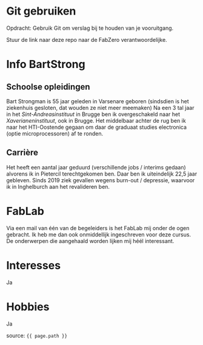 # Git gebruiken

Opdracht: Gebruik Git om verslag bij te houden van je vooruitgang.

Stuur de link naar deze repo naar de FabZero verantwoordelijke.

# Info **BartStrong**

## Schoolse opleidingen

Bart Strongman is 55 jaar geleden in Varsenare geboren (sindsdien is het ziekenhuis gesloten, dat wouden ze niet meer meemaken)
Na een 3 tal jaar in het _Sint-Andreasinstituut_ in Brugge ben ik overgeschakeld naar het _Xaverianeninstituut_, ook in Brugge.
Het middelbaar achter de rug ben ik naar het HTI-Oostende gegaan om daar de graduaat studies electronica (optie microprocessoren) af te ronden.

## Carrière

Het heeft een aantal jaar geduurd (verschillende jobs / interims gedaan) alvorens ik in Pietercil terechtgekomen ben.  Daar ben ik uiteindelijk 22,5 jaar gebleven.
Sinds 2019 ziek gevallen wegens burn-out / depressie, waarvoor ik in Inghelburch aan het revalideren ben.

# FabLab

Via een mail van één van de begeleiders is het FabLab mij onder de ogen gebracht. Ik heb me dan ook onmiddellijk ingeschreven voor deze cursus.
De onderwerpen die aangehaald worden lijken mij héél interessant.

# Interesses

Ja

# Hobbies

Ja

source: `{{ page.path }}`
